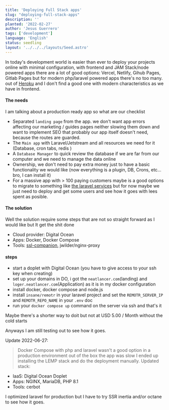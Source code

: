 ```yaml
---
title: 'Deploying Full Stack apps'
slug: "deploying-full-stack-apps"
description: ''
planted: '2022-02-27'
author: 'Jesus Guerrero'
tags: ['development']
language: 'English'
status: seedling
layout: '../../../layouts/Seed.astro'
---
```


In today's development world is easier than ever to deploy your projects online with minimal configuration, with frontend and JAM Stack/node powered apps there are a lot of good options: Vercel, Netlify, Gihub Pages, Gitlab Pages but for modern php/laravel powered apps there's no too many. out of [Heroku](https://www.heroku.com/) and  I don't find a good one with modern characteristics as we have in frontend.

#### The needs
I am talking about a production ready app so what are our checklist

- Separated `landing page` from the app. we don't want app errors affecting our marketing / guides pages neither slowing them down and want to implement SEO that probably our app itself doesn't need, because the routes are guarded.
- The `Main app` with Laravel/Jetstream and all resources we need for it (Database, cron tabs, redis )
- A `Database Manager` to quick review the database if we are far from our computer and we need to manage the data online
- Ownership, we don't need to pay extra money just to have a basic functionality we would like (now everything is a plugin, DB, Crons, etc... bro, I can install it)
- For a massive app with > 100 paying customers maybe is a good options to migrate to something like   [the laravel services]() but for now maybe we just need to deploy and get some users and see how it goes with lees spent as posible.

#### The solution

Well the solution require some steps that are not so straight forward as I would like but It get the shit done

- Cloud provider: Digital Ocean
- Apps: Docker, Docker Compose
- Tools: [ssl-companion](jrcs/letsencrypt-nginx-proxy-companion), jwilder/nginx-proxy

#### steps
- start a doplet with Digital Ocean (you have to give access to your ssh key when creating)
- set up your domains in DO, i got the `neatlancer.com`(landing)  and  `loger.neatlancer.com`(Application) as it is in my docker configuration
- install docker, docker compose and node.js 
- install `insane/remotr` in your laravel project and set the `REMOTR_SERVER_IP` and `REMOTR_REPO_NAME` in your `.env` doc
- run your `docker compose up` command on the server via ssh  and that's it

Maybe there's a shorter way to doit but not at USD 5.00 / Month without the cold starts

Anyways I am still testing out to see how it goes.


Update 2022-06-27:

> Docker Compose with php and laravel wasn't a good option in a production environment out of the box the app was slow I ended up installing the LEMP stack and do the deployment manually. 
Updated stack:

- IaaS: Digital Ocean Doplet
- Apps: NGINX, MariaDB, PHP 8.1
- Tools: cerbot

I optimized laravel for production but I have to try SSR inertia and/or octane to see how it goes.